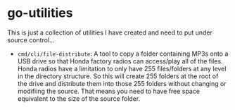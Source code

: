 # go-utilities

This is just a collection of utilities I have created and need to put under source control...

- `cmd/cli/file-distribute`: A tool to copy a folder containing MP3s onto a USB drive so that Honda factory radios can access/play all of the files. Honda radios have a limitation to only have 255 files/folders at any level in the directory structure. So this will create 255 folders at the root of the drive and distribute them into those 255 folders without changing or modifiing the source. That means you need to have free space equivalent to the size of the source folder.
